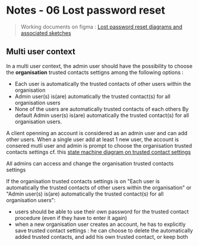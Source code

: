 # Notes - 06 Lost password reset

> Working documents on figma : [Lost password reset diagrams and associated sketches](https://www.figma.com/file/G7Fm7WiOecw3n7MScbtSL9/Lost-password-reset?node-id=0%3A1)

## Multi user context 
In a multi user context, the admin user should have the possibility to choose the **organisation** trusted contacts settigns among the following options : 
- Each user is automatically the trusted contacts of other users within the organisation
- Admin user(s) is(are) automatically the trusted contact(s) for all organisation users
- None of the users are automatically trusted contacts of each others
By default Admin user(s) is(are) automatically the trusted contact(s) for all organisation users.

A client openning an account is considered as an admin user and can add other users. When a single user add at least 1 new user, the account is consered mutli user and admin is prompt to choose the organisation trusted contacts settings
cf. this [state machine diagram on trusted contact settings](https://www.figma.com/file/G7Fm7WiOecw3n7MScbtSL9/Lost-password-reset?node-id=74%3A1059)

All admins can access and change the organisation trusted contacts settings

If the organisation trusted contacts settings is on "Each user is automatically the trusted contacts of other users within the organisation" or "Admin user(s) is(are) automatically the trusted contact(s) for all organisation users": 
- users should be able to use their own password for the trusted contact procedure (even if they have to enter it again)
- when a new organisation user creates an account, he has to explicitly save trusted contact settings : he can choose to delete the automatically added trusted contacts, and add his own trusted contact, or keep both

